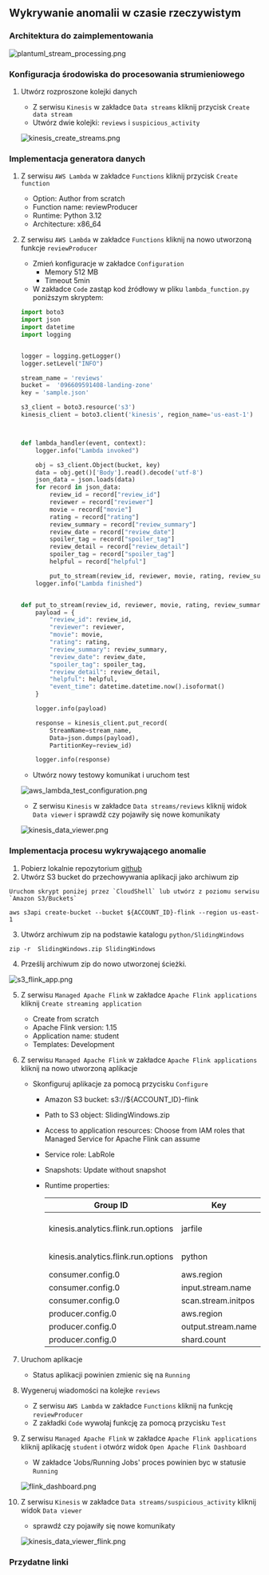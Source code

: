## Wykrywanie anomalii w czasie rzeczywistym

### Architektura do zaimplementowania

![plantuml_stream_processing.png](../zrzuty/plantuml_stream_processing.png)

### Konfiguracja środowiska do procesowania strumieniowego

1. Utwórz rozproszone kolejki danych

   * Z serwisu `Kinesis` w zakładce `Data streams` kliknij przycisk `Create data stream`
   * Utwórz dwie kolejki: `reviews` i `suspicious_activity`
   
   ![kinesis_create_streams.png](../zrzuty/kinesis_create_streams.png)

### Implementacja generatora danych

1. Z serwisu `AWS Lambda` w zakładce `Functions` kliknij przycisk `Create function`
   * Option: Author from scratch
   * Function name: reviewProducer
   * Runtime: Python 3.12
   * Architecture: x86_64
2. Z serwisu `AWS Lambda` w zakładce `Functions` kliknij na nowo utworzoną funkcje `reviewProducer`
   * Zmień konfiguracje w zakładce `Configuration`
     * Memory 512 MB
     * Timeout 5min
   * W zakładce `Code` zastąp kod źródłowy w pliku `lambda_function.py` poniższym skryptem:

    ```python
    import boto3
    import json
    import datetime
    import logging
    
    
    logger = logging.getLogger()
    logger.setLevel("INFO")
    
    stream_name = 'reviews'
    bucket =  '096609591408-landing-zone'
    key = 'sample.json'
    
    s3_client = boto3.resource('s3')
    kinesis_client = boto3.client('kinesis', region_name='us-east-1')
    
    
    
    def lambda_handler(event, context):
        logger.info("Lambda invoked")
    
        obj = s3_client.Object(bucket, key)
        data = obj.get()['Body'].read().decode('utf-8')
        json_data = json.loads(data)
        for record in json_data:
            review_id = record["review_id"]
            reviewer = record["reviewer"]
            movie = record["movie"]
            rating = record["rating"]
            review_summary = record["review_summary"]
            review_date = record["review_date"]
            spoiler_tag = record["spoiler_tag"]
            review_detail = record["review_detail"]
            spoiler_tag = record["spoiler_tag"]
            helpful = record["helpful"]
    
            put_to_stream(review_id, reviewer, movie, rating, review_summary, review_date, spoiler_tag, review_detail, helpful)
        logger.info("Lambda finished")
    
    
    def put_to_stream(review_id, reviewer, movie, rating, review_summary, review_date, spoiler_tag, review_detail, helpful):
        payload = {
            "review_id": review_id,
            "reviewer": reviewer,
            "movie": movie,
            "rating": rating,
            "review_summary": review_summary,
            "review_date": review_date,
            "spoiler_tag": spoiler_tag,
            "review_detail": review_detail,
            "helpful": helpful,
            "event_time": datetime.datetime.now().isoformat()
        }
    
        logger.info(payload)
    
        response = kinesis_client.put_record(
            StreamName=stream_name,
            Data=json.dumps(payload),
            PartitionKey=review_id)
    
        logger.info(response)
    ```
   * Utwórz nowy testowy komunikat i uruchom test
   
   ![aws_lambda_test_configuration.png](../zrzuty/aws_lambda_test_configuration.png)

   * Z serwisu `Kinesis` w zakładce `Data streams/reviews` kliknij widok `Data viewer` i sprawdź czy pojawiły się nowe komunikaty

   ![kinesis_data_viewer.png](../zrzuty/kinesis_data_viewer.png)

   
### Implementacja procesu wykrywającego anomalie

1. Pobierz lokalnie repozytorium [github](https://github.com/dwarszawski/amazon-managed-service-for-apache-flink-examples)
2. Utwórz S3 bucket do przechowywania aplikacji jako archiwum zip
```
Uruchom skrypt poniżej przez `CloudShell` lub utwórz z poziomu serwisu `Amazon S3/Buckets`
```

```shell
aws s3api create-bucket --bucket ${ACCOUNT_ID}-flink --region us-east-1
```
3. Utwórz archiwum zip na podstawie katalogu `python/SlidingWindows`

```shell
zip -r  SlidingWindows.zip SlidingWindows
```
4. Prześlij archiwum zip do nowo utworzonej ścieżki.

![s3_flink_app.png](../zrzuty/s3_flink_app.png)

5. Z serwisu `Managed Apache Flink` w zakładce `Apache Flink applications` kliknij `Create streaming application`
   * Create from scratch
   * Apache Flink version: 1.15
   * Application name: student
   * Templates: Development
6. Z serwisu `Managed Apache Flink` w zakładce `Apache Flink applications` kliknij na nowo utworzoną aplikacje
   * Skonfiguruj aplikacje za pomocą przycisku `Configure`
     * Amazon S3 bucket: s3://${ACCOUNT_ID}-flink
     * Path to S3 object: SlidingWindows.zip
     * Access to application resources: Choose from IAM roles that Managed Service for Apache Flink can assume
     * Service role: LabRole
     * Snapshots: Update without snapshot
     * Runtime properties:
       
       | Group ID                            | Key                 | Value                                                     |
       |-------------------------------------|---------------------|-----------------------------------------------------------|
       | kinesis.analytics.flink.run.options | jarfile             | SlidingWindows/lib/flink-sql-connector-kinesis-1.15.2.jar |
       | kinesis.analytics.flink.run.options | python              | SlidingWindows/sliding-windows.py                         |
       | consumer.config.0                   | aws.region          | us-east-1                                                 |
       | consumer.config.0                   | input.stream.name   | reviews                                                   |
       | consumer.config.0                   | scan.stream.initpos | LATEST                                                    |
       | producer.config.0                   | aws.region          | us-east-1                                                 |
       | producer.config.0                   | output.stream.name  | suspicious_activity                                       |
       | producer.config.0                   | shard.count         | 1                                                         |
7. Uruchom aplikacje
   * Status aplikacji powinien zmienic się na `Running`
8. Wygeneruj wiadomości na kolejke `reviews`
   * Z serwisu `AWS Lambda` w zakładce `Functions` kliknij na funkcję `reviewProducer`
   * Z zakładki `Code` wywołaj funkcję za pomocą przycisku `Test`
9. Z serwisu `Managed Apache Flink` w zakładce `Apache Flink applications` kliknij aplikację `student` i otwórz widok `Open Apache Flink Dashboard`
   * W zakładce 'Jobs/Running Jobs' proces powinien byc w statusie `Running`
   
   ![flink_dashboard.png](../zrzuty/flink_dashboard.png)
10. Z serwisu `Kinesis` w zakładce `Data streams/suspicious_activity` kliknij widok `Data viewer`
    *  sprawdź czy pojawiły się nowe komunikaty

    ![kinesis_data_viewer_flink.png](../zrzuty/kinesis_data_viewer_flink.png)

### Przydatne linki
